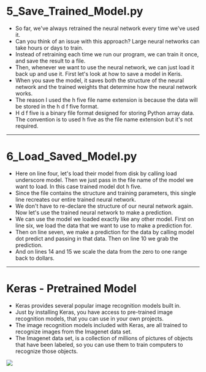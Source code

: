 # 5_Save_Trained_Model.py
- So far, we've always retrained the neural network every time we've used it. 
- Can you think of an issue with this approach? Large neural networks can take hours or days to train. 
- Instead of retraining each time we run our program, we can train it once, and save the result to a file. 
- Then, whenever we want to use the neural network, we can just load it back up and use it. First let's look at how to save a model in Keris. 
- When you save the model, it saves both the structure of the neural network and the trained weights that determine how the neural network works. 
- The reason I used the h five file name extension is because the data will be stored in the h d f five format.
- H d f five is a binary file format designed for storing Python array data. The convention is to used h five as the file name extension but it's not required. 
***
# 6_Load_Saved_Model.py
- Here on line four, let's load their model from disk by calling load underscore model. Then we just pass in the file name of the model we want to load. In this case trained model dot h five.
- Since the file contains the structure and training parameters, this single line recreates our entire trained neural network. 
- We don't have to re-declare the structure of our neural network again. Now let's use the trained neural network to make a prediction. 
- We can use the model we loaded exactly like any other model. First on line six, we load the data that we want to use to make a prediction for. 
- Then on line seven, we make a prediction for the data by calling model dot predict and passing in that data. Then on line 10 we grab the prediction.
- And on lines 14 and 15 we scale the data from the zero to one range back to dollars.

***

# Keras - Pretrained Model
- Keras provides several popular image recognition models built in. 
- Just by installing Keras, you have access to pre-trained image recognition models, that you can use in your own projects. 
- The image recognition models included with Keras, are all trained to recognize images from the Imagenet data set. 
- The Imagenet data set, is a collection of millions of pictures of objects that have been labeled, so you can use them to train computers to recognize those objects.

![](https://github.com/dineshsonachalam/Tensorflow-Basics/blob/master/Building_Deep_Learning_Application_with_Keras_2.0/Pictures/8.png)
